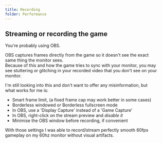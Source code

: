 ```yaml
---
title: Recording
folder: Performance
---
```

## Streaming or recording the game

You're probably using OBS.

OBS captures frames directly from the game so it doesn't see the exact same thing the monitor sees.  
Because of this and how the game tries to sync with your monitor, you may see stuttering or glitching in your recorded video that you don't see on your monitor.

I'm still looking into this and don't want to offer any misinformation, but what works for me is:

- Smart frame limit, (a fixed frame cap may work better in some cases)
- Borderless windowed or Borderless fullscreen mode
- In OBS, use a 'Display Capture' instead of a 'Game Capture'
- In OBS, right-click on the stream preview and *disable it*
- Minimise the OBS window before recording, if convenient

With those settings I was able to record/stream perfectly smooth 60fps gameplay on my 60hz monitor without visual artifacts.